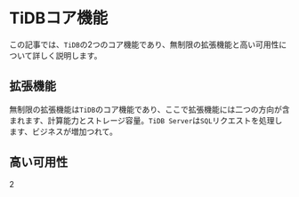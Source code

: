 # TiDBコア機能

この記事では、`TiDB`の2つのコア機能であり、無制限の拡張機能と高い可用性について詳しく説明します。

## 拡張機能

無制限の拡張機能は`TiDB`のコア機能であり、ここで拡張機能には二つの方向が含まれます、計算能力とストレージ容量。`TiDB Server`は`SQL`リクエストを処理します、ビジネスが増加つれて。

## 高い可用性

2
